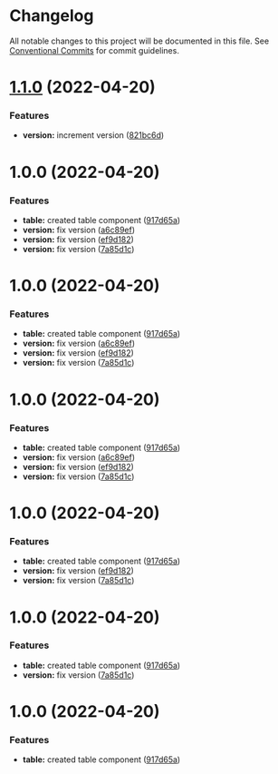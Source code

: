 # Changelog

All notable changes to this project will be documented in this file. See
[Conventional Commits](https://conventionalcommits.org) for commit guidelines.

# [1.1.0](https://github.com/jonbilous/chakra-react-table/compare/v1.0.0...v1.1.0) (2022-04-20)


### Features

* **version:** increment version ([821bc6d](https://github.com/jonbilous/chakra-react-table/commit/821bc6d0f2f99f63703f24fdf588c2331ad114ec))

# 1.0.0 (2022-04-20)


### Features

* **table:** created table component ([917d65a](https://github.com/jonbilous/chakra-react-table/commit/917d65a31ff8e3bf94b6f296331bbcfb1d3c63c0))
* **version:** fix version ([a6c89ef](https://github.com/jonbilous/chakra-react-table/commit/a6c89ef104e874ffa7b49e4b410be7f55d8c5a6d))
* **version:** fix version ([ef9d182](https://github.com/jonbilous/chakra-react-table/commit/ef9d18282e4629b9f7c78095d787da41db47fdbc))
* **version:** fix version ([7a85d1c](https://github.com/jonbilous/chakra-react-table/commit/7a85d1cbb071381fbd8fe17017d2c35dc8c27c9c))

# 1.0.0 (2022-04-20)


### Features

* **table:** created table component ([917d65a](https://github.com/jonbilous/chakra-react-table/commit/917d65a31ff8e3bf94b6f296331bbcfb1d3c63c0))
* **version:** fix version ([a6c89ef](https://github.com/jonbilous/chakra-react-table/commit/a6c89ef104e874ffa7b49e4b410be7f55d8c5a6d))
* **version:** fix version ([ef9d182](https://github.com/jonbilous/chakra-react-table/commit/ef9d18282e4629b9f7c78095d787da41db47fdbc))
* **version:** fix version ([7a85d1c](https://github.com/jonbilous/chakra-react-table/commit/7a85d1cbb071381fbd8fe17017d2c35dc8c27c9c))

# 1.0.0 (2022-04-20)


### Features

* **table:** created table component ([917d65a](https://github.com/jonbilous/chakra-react-table/commit/917d65a31ff8e3bf94b6f296331bbcfb1d3c63c0))
* **version:** fix version ([a6c89ef](https://github.com/jonbilous/chakra-react-table/commit/a6c89ef104e874ffa7b49e4b410be7f55d8c5a6d))
* **version:** fix version ([ef9d182](https://github.com/jonbilous/chakra-react-table/commit/ef9d18282e4629b9f7c78095d787da41db47fdbc))
* **version:** fix version ([7a85d1c](https://github.com/jonbilous/chakra-react-table/commit/7a85d1cbb071381fbd8fe17017d2c35dc8c27c9c))

# 1.0.0 (2022-04-20)


### Features

* **table:** created table component ([917d65a](https://github.com/jonbilous/chakra-react-table/commit/917d65a31ff8e3bf94b6f296331bbcfb1d3c63c0))
* **version:** fix version ([ef9d182](https://github.com/jonbilous/chakra-react-table/commit/ef9d18282e4629b9f7c78095d787da41db47fdbc))
* **version:** fix version ([7a85d1c](https://github.com/jonbilous/chakra-react-table/commit/7a85d1cbb071381fbd8fe17017d2c35dc8c27c9c))

# 1.0.0 (2022-04-20)


### Features

* **table:** created table component ([917d65a](https://github.com/jonbilous/chakra-react-table/commit/917d65a31ff8e3bf94b6f296331bbcfb1d3c63c0))
* **version:** fix version ([7a85d1c](https://github.com/jonbilous/chakra-react-table/commit/7a85d1cbb071381fbd8fe17017d2c35dc8c27c9c))

# 1.0.0 (2022-04-20)


### Features

* **table:** created table component ([917d65a](https://github.com/jonbilous/chakra-react-table/commit/917d65a31ff8e3bf94b6f296331bbcfb1d3c63c0))
